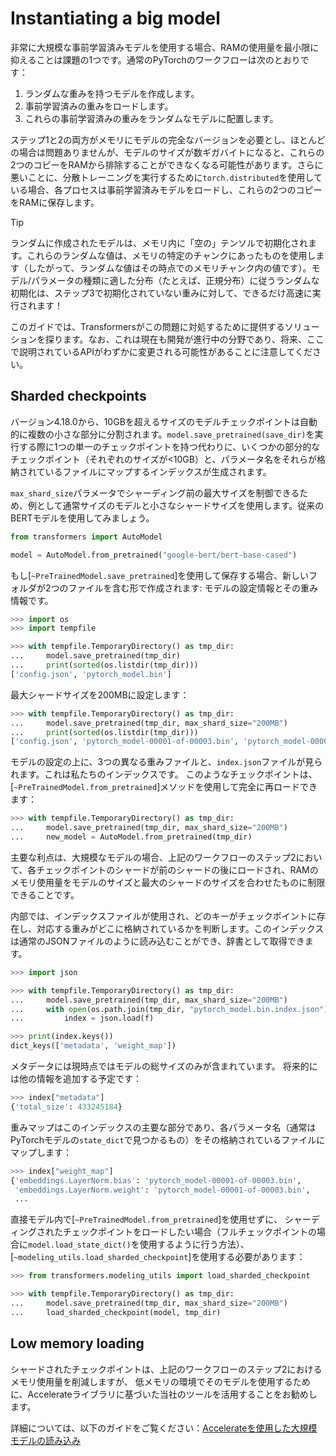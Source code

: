 <!--Copyright 2023 The HuggingFace Team. All rights reserved.

Licensed under the Apache License, Version 2.0 (the "License"); you may not use this file except in compliance with
the License. You may obtain a copy of the License at

http://www.apache.org/licenses/LICENSE-2.0

Unless required by applicable law or agreed to in writing, software distributed under the License is distributed on
an "AS IS" BASIS, WITHOUT WARRANTIES OR CONDITIONS OF ANY KIND, either express or implied. See the License for the
specific language governing permissions and limitations under the License.

⚠️ Note that this file is in Markdown but contain specific syntax for our doc-builder (similar to MDX) that may not be
rendered properly in your Markdown viewer.

-->

# Instantiating a big model

非常に大規模な事前学習済みモデルを使用する場合、RAMの使用量を最小限に抑えることは課題の1つです。通常のPyTorchのワークフローは次のとおりです：

1. ランダムな重みを持つモデルを作成します。
2. 事前学習済みの重みをロードします。
3. これらの事前学習済みの重みをランダムなモデルに配置します。

ステップ1と2の両方がメモリにモデルの完全なバージョンを必要とし、ほとんどの場合は問題ありませんが、モデルのサイズが数ギガバイトになると、これらの2つのコピーをRAMから排除することができなくなる可能性があります。さらに悪いことに、分散トレーニングを実行するために`torch.distributed`を使用している場合、各プロセスは事前学習済みモデルをロードし、これらの2つのコピーをRAMに保存します。

> [!TIP]
> ランダムに作成されたモデルは、メモリ内に「空の」テンソルで初期化されます。これらのランダムな値は、メモリの特定のチャンクにあったものを使用します（したがって、ランダムな値はその時点でのメモリチャンク内の値です）。モデル/パラメータの種類に適した分布（たとえば、正規分布）に従うランダムな初期化は、ステップ3で初期化されていない重みに対して、できるだけ高速に実行されます！

このガイドでは、Transformersがこの問題に対処するために提供するソリューションを探ります。なお、これは現在も開発が進行中の分野であり、将来、ここで説明されているAPIがわずかに変更される可能性があることに注意してください。

## Sharded checkpoints

バージョン4.18.0から、10GBを超えるサイズのモデルチェックポイントは自動的に複数の小さな部分に分割されます。`model.save_pretrained(save_dir)`を実行する際に1つの単一のチェックポイントを持つ代わりに、いくつかの部分的なチェックポイント（それぞれのサイズが<10GB）と、パラメータ名をそれらが格納されているファイルにマップするインデックスが生成されます。

`max_shard_size`パラメータでシャーディング前の最大サイズを制御できるため、例として通常サイズのモデルと小さなシャードサイズを使用します。従来のBERTモデルを使用してみましょう。


```py
from transformers import AutoModel

model = AutoModel.from_pretrained("google-bert/bert-base-cased")
```

もし[`~PreTrainedModel.save_pretrained`]を使用して保存する場合、新しいフォルダが2つのファイルを含む形で作成されます: モデルの設定情報とその重み情報です。

```py
>>> import os
>>> import tempfile

>>> with tempfile.TemporaryDirectory() as tmp_dir:
...     model.save_pretrained(tmp_dir)
...     print(sorted(os.listdir(tmp_dir)))
['config.json', 'pytorch_model.bin']
```

最大シャードサイズを200MBに設定します：

```py
>>> with tempfile.TemporaryDirectory() as tmp_dir:
...     model.save_pretrained(tmp_dir, max_shard_size="200MB")
...     print(sorted(os.listdir(tmp_dir)))
['config.json', 'pytorch_model-00001-of-00003.bin', 'pytorch_model-00002-of-00003.bin', 'pytorch_model-00003-of-00003.bin', 'pytorch_model.bin.index.json']
```

モデルの設定の上に、3つの異なる重みファイルと、`index.json`ファイルが見られます。これは私たちのインデックスです。
このようなチェックポイントは、[`~PreTrainedModel.from_pretrained`]メソッドを使用して完全に再ロードできます：

```py
>>> with tempfile.TemporaryDirectory() as tmp_dir:
...     model.save_pretrained(tmp_dir, max_shard_size="200MB")
...     new_model = AutoModel.from_pretrained(tmp_dir)
```

主要な利点は、大規模なモデルの場合、上記のワークフローのステップ2において、各チェックポイントのシャードが前のシャードの後にロードされ、RAMのメモリ使用量をモデルのサイズと最大のシャードのサイズを合わせたものに制限できることです。

内部では、インデックスファイルが使用され、どのキーがチェックポイントに存在し、対応する重みがどこに格納されているかを判断します。このインデックスは通常のJSONファイルのように読み込むことができ、辞書として取得できます。


```py
>>> import json

>>> with tempfile.TemporaryDirectory() as tmp_dir:
...     model.save_pretrained(tmp_dir, max_shard_size="200MB")
...     with open(os.path.join(tmp_dir, "pytorch_model.bin.index.json"), "r") as f:
...         index = json.load(f)

>>> print(index.keys())
dict_keys(['metadata', 'weight_map'])
```

メタデータには現時点ではモデルの総サイズのみが含まれています。
将来的には他の情報を追加する予定です：

```py
>>> index["metadata"]
{'total_size': 433245184}
```

重みマップはこのインデックスの主要な部分であり、各パラメータ名（通常はPyTorchモデルの`state_dict`で見つかるもの）をその格納されているファイルにマップします：

```py
>>> index["weight_map"]
{'embeddings.LayerNorm.bias': 'pytorch_model-00001-of-00003.bin',
 'embeddings.LayerNorm.weight': 'pytorch_model-00001-of-00003.bin',
 ...
```

直接モデル内で[`~PreTrainedModel.from_pretrained`]を使用せずに、
シャーディングされたチェックポイントをロードしたい場合（フルチェックポイントの場合に`model.load_state_dict()`を使用するように行う方法）、[`~modeling_utils.load_sharded_checkpoint`]を使用する必要があります：


```py
>>> from transformers.modeling_utils import load_sharded_checkpoint

>>> with tempfile.TemporaryDirectory() as tmp_dir:
...     model.save_pretrained(tmp_dir, max_shard_size="200MB")
...     load_sharded_checkpoint(model, tmp_dir)
```


## Low memory loading

シャードされたチェックポイントは、上記のワークフローのステップ2におけるメモリ使用量を削減しますが、
低メモリの環境でそのモデルを使用するために、Accelerateライブラリに基づいた当社のツールを活用することをお勧めします。

詳細については、以下のガイドをご覧ください：[Accelerateを使用した大規模モデルの読み込み](./main_classes/model#large-model-loading)
